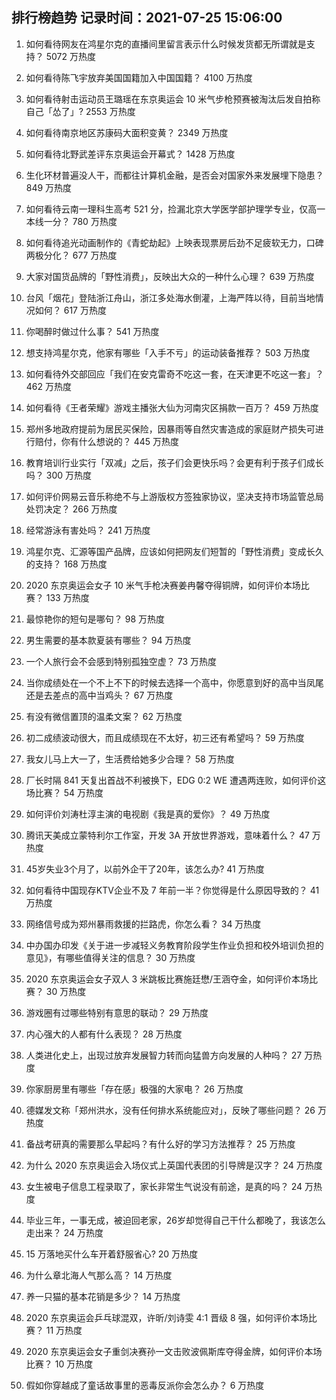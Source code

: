 
## 排行榜趋势 记录时间：2021-07-25 15:06:00
  
  1. 如何看待网友在鸿星尔克的直播间里留言表示什么时候发货都无所谓就是支持？ 5072 万热度
    
  2. 如何看待陈飞宇放弃美国国籍加入中国国籍？ 4100 万热度
    
  3. 如何看待射击运动员王璐瑶在东京奥运会 10 米气步枪预赛被淘汰后发自拍称自己「怂了」? 2553 万热度
    
  4. 如何看待南京地区苏康码大面积变黄？ 2349 万热度
    
  5. 如何看待北野武差评东京奥运会开幕式？ 1428 万热度
    
  6. 生化环材普遍没人干，而都往计算机金融，是否会对国家外来发展埋下隐患？ 849 万热度
    
  7. 如何看待云南一理科生高考 521 分，捡漏北京大学医学部护理学专业，仅高一本线一分？ 780 万热度
    
  8. 如何看待追光动画制作的《青蛇劫起》上映表现票房后劲不足疲软无力，口碑两极分化？ 677 万热度
    
  9. 大家对国货品牌的「野性消费」，反映出大众的一种什么心理？ 639 万热度
    
  10. 台风「烟花」登陆浙江舟山，浙江多处海水倒灌，上海严阵以待，目前当地情况如何？ 617 万热度
    
  11. 你喝醉时做过什么事？ 541 万热度
    
  12. 想支持鸿星尔克，他家有哪些「入手不亏」的运动装备推荐？ 503 万热度
    
  13. 如何看待外交部回应「我们在安克雷奇不吃这一套，在天津更不吃这一套」？ 462 万热度
    
  14. 如何看待《王者荣耀》游戏主播张大仙为河南灾区捐款一百万？ 459 万热度
    
  15. 郑州多地政府提前为居民买保险，因暴雨等自然灾害造成的家庭财产损失可进行赔付，你有什么想说的？ 445 万热度
    
  16. 教育培训行业实行「双减」之后，孩子们会更快乐吗？会更有利于孩子们成长吗？ 300 万热度
    
  17. 如何评价网易云音乐称绝不与上游版权方签独家协议，坚决支持市场监管总局处罚决定？ 266 万热度
    
  18. 经常游泳有害处吗？ 241 万热度
    
  19. 鸿星尔克、汇源等国产品牌，应该如何把网友们短暂的「野性消费」变成长久的支持？ 168 万热度
    
  20. 2020 东京奥运会女子 10 米气手枪决赛姜冉馨夺得铜牌，如何评价本场比赛？ 133 万热度
    
  21. 最惊艳你的短句是哪句？ 98 万热度
    
  22. 男生需要的基本款夏装有哪些？ 94 万热度
    
  23. 一个人旅行会不会感到特别孤独空虚？ 73 万热度
    
  24. 当你成绩处在一个不上不下的时候去选择一个高中，你愿意到好的高中当凤尾还是去差点的高中当鸡头？ 67 万热度
    
  25. 有没有微信置顶的温柔文案？ 62 万热度
    
  26. 初二成绩波动很大，而且成绩现在不太好，初三还有希望吗？ 59 万热度
    
  27. 我女儿马上大一了，生活费给她多少合理？ 58 万热度
    
  28. 厂长时隔 841 天复出首战不利被换下，EDG 0:2 WE 遭遇两连败，如何评价这场比赛？ 54 万热度
    
  29. 如何评价刘涛杜淳主演的电视剧《我是真的爱你》？ 49 万热度
    
  30. 腾讯天美成立蒙特利尔工作室，开发 3A 开放世界游戏，意味着什么？ 47 万热度
    
  31. 45岁失业3个月了，以前外企干了20年，该怎么办? 41 万热度
    
  32. 如何看待中国现存KTV企业不及 7 年前一半？你觉得是什么原因导致的？ 41 万热度
    
  33. 网络信号成为郑州暴雨救援的拦路虎，你怎么看？ 34 万热度
    
  34. 中办国办印发《关于进一步减轻义务教育阶段学生作业负担和校外培训负担的意见》，有哪些值得关注的信息？ 30 万热度
    
  35. 2020 东京奥运会女子双人 3 米跳板比赛施廷懋/王涵夺金，如何评价本场比赛？ 30 万热度
    
  36. 游戏圈有过哪些特别有意思的联动？ 29 万热度
    
  37. 内心强大的人都有什么表现？ 28 万热度
    
  38. 人类进化史上，出现过放弃发展智力转而向猛兽方向发展的人种吗？ 27 万热度
    
  39. 你家厨房里有哪些「存在感」极强的大家电？ 26 万热度
    
  40. 德媒发文称「郑州洪水，没有任何排水系统能应对」，反映了哪些问题？ 26 万热度
    
  41. 备战考研真的需要那么早起吗？有什么好的学习方法推荐？ 25 万热度
    
  42. 为什么 2020 东京奥运会入场仪式上英国代表团的引导牌是汉字？ 24 万热度
    
  43. 女生被电子信息工程录取了，家长非常生气说没有前途，是真的吗？ 24 万热度
    
  44. 毕业三年，一事无成，被迫回老家，26岁却觉得自己干什么都晚了，我该怎么走出来？ 24 万热度
    
  45. 15 万落地买什么车开着舒服省心? 20 万热度
    
  46. 为什么章北海人气那么高？ 14 万热度
    
  47. 养一只猫的基本花销是多少？ 14 万热度
    
  48. 2020 东京奥运会乒乓球混双，许昕/刘诗雯 4:1 晋级 8 强，如何评价本场比赛？ 11 万热度
    
  49. 2020 东京奥运会女子重剑决赛孙一文击败波佩斯库夺得金牌，如何评价本场比赛？ 10 万热度
    
  50. 假如你穿越成了童话故事里的恶毒反派你会怎么办？ 6 万热度
    
